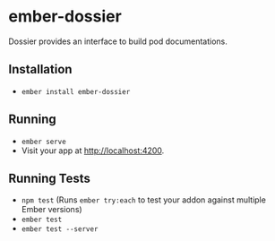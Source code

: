 # ember-dossier

Dossier provides an interface to build pod documentations.

## Installation

* `ember install ember-dossier`

## Running

* `ember serve`
* Visit your app at [http://localhost:4200](http://localhost:4200).

## Running Tests

* `npm test` (Runs `ember try:each` to test your addon against multiple Ember versions)
* `ember test`
* `ember test --server`
